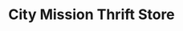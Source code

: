 ---
title: "City Mission Thrift Store"
url: /belle-vernon/city-mission-thrift-store/
shop: Gebrauchtwaren
---